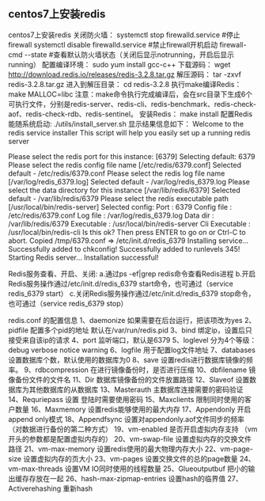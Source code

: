 ## centos7上安装redis

centos7上安装redis
关闭防火墙：
systemctl stop firewalld.service #停止firewall
systemctl disable firewalld.service #禁止firewall开机启动
firewall-cmd --state #查看默认防火墙状态（关闭后显示notrunning，开启后显示running）
配置编译环境：
sudo yum install gcc-c++
下载源码：
wget http://download.redis.io/releases/redis-3.2.8.tar.gz
解压源码：
tar -zxvf redis-3.2.8.tar.gz
进入到解压目录：
cd redis-3.2.8
执行make编译Redis：
make MALLOC=libc
注意：make命令执行完成编译后，会在src目录下生成6个可执行文件，分别是redis-server、redis-cli、redis-benchmark、redis-check-aof、redis-check-rdb、redis-sentinel。
安装Redis：
make install 
配置Redis能随系统启动:
./utils/install_server.sh
显示结果信息如下：
Welcome to the redis service installer
This script will help you easily set up a running redis server

Please select the redis port for this instance: [6379] 
Selecting default: 6379
Please select the redis config file name [/etc/redis/6379.conf] 
Selected default - /etc/redis/6379.conf
Please select the redis log file name [/var/log/redis_6379.log] 
Selected default - /var/log/redis_6379.log
Please select the data directory for this instance [/var/lib/redis/6379] 
Selected default - /var/lib/redis/6379
Please select the redis executable path [/usr/local/bin/redis-server] 
Selected config:
Port           : 6379
Config file    : /etc/redis/6379.conf
Log file       : /var/log/redis_6379.log
Data dir       : /var/lib/redis/6379
Executable     : /usr/local/bin/redis-server
Cli Executable : /usr/local/bin/redis-cli
Is this ok? Then press ENTER to go on or Ctrl-C to abort.
Copied /tmp/6379.conf => /etc/init.d/redis_6379
Installing service...
Successfully added to chkconfig!
Successfully added to runlevels 345!
Starting Redis server...
Installation successful!

Redis服务查看、开启、关闭:
a.通过ps -ef|grep redis命令查看Redis进程
b.开启Redis服务操作通过/etc/init.d/redis_6379 start命令，也可通过（service redis_6379 start）
c.关闭Redis服务操作通过/etc/init.d/redis_6379 stop命令，也可通过（service redis_6379 stop）

redis.conf 的配置信息
1、daemonize 如果需要在后台运行，把该项改为yes
2、pidfile 配置多个pid的地址 默认在/var/run/redis.pid
3、bind 绑定ip，设置后只接受来自该ip的请求
4、port 监听端口，默认是6379
5、loglevel 分为4个等级：debug verbose notice warning
6、logfile 用于配置log文件地址
7、databases 设置数据库个数，默认使用的数据库为0
8、save 设置redis进行数据库镜像的频率。
9、rdbcompression 在进行镜像备份时，是否进行压缩
10、dbfilename 镜像备份文件的文件名
11、Dir 数据库镜像备份的文件放置路径
12、Slaveof 设置数据库为其他数据库的从数据库
13、Masterauth 主数据库连接需要的密码验证
14、Requriepass 设置 登陆时需要使用密码
15、Maxclients 限制同时使用的客户数量
16、Maxmemory 设置redis能够使用的最大内存
17、Appendonly 开启append only模式
18、Appendfsync 设置对appendonly.aof文件同步的频率（对数据进行备份的第二种方式）
19、vm-enabled 是否开启虚拟内存支持 （vm开头的参数都是配置虚拟内存的）
20、vm-swap-file 设置虚拟内存的交换文件路径
21、vm-max-memory 设置redis使用的最大物理内存大小
22、vm-page-size 设置虚拟内存的页大小
23、vm-pages 设置交换文件的总的page数量
24、vm-max-threads 设置VM IO同时使用的线程数量
25、Glueoutputbuf 把小的输出缓存存放在一起
26、hash-max-zipmap-entries 设置hash的临界值
27、Activerehashing 重新hash